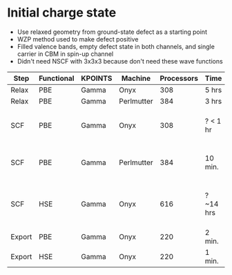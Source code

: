# Initial charge state

* Use relaxed geometry from ground-state defect as a starting point
* WZP method used to make defect positive
* Filled valence bands, empty defect state in both channels, and single carrier in CBM in spin-up channel
* Didn't need NSCF with 3x3x3 because don't need these wave functions

| Step | Functional | KPOINTS | Machine | Processors | Time | Choices |
|------|------------|---------|---------|------------|------|---------|
| Relax | PBE | Gamma | Onyx  | 308 | 5 hrs | |
| Relax | PBE | Gamma | Perlmutter  | 384 | 3 hrs | |
| SCF | PBE | Gamma | Onyx | 308 | ? < 1 hr | tighter convergence and more bands |
| SCF | PBE | Gamma | Perlmutter | 384 | 10 min. | tighter convergence and more bands |
| SCF | HSE | Gamma | Onyx | 616 | ? ~14 hrs | `vasp_gam`, tighter convergence and more bands |
| Export | PBE | Gamma | Onyx | 220 | 2 min. | `-nb 4` |
| Export | HSE | Gamma | Onyx | 220 | 1 min. | energies only, `-nb 4`
